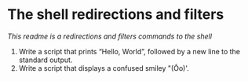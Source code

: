 # The shell redirections and filters

_This readme is a redirections and filters commands to the shell_

1. Write a script that prints “Hello, World”, followed by a new line to the standard output.
2. Write a script that displays a confused smiley "(Ôo)'.